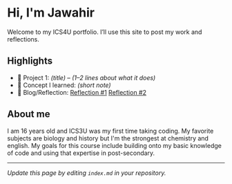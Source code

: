 # Hi, I'm Jawahir 
Welcome to my ICS4U portfolio. I’ll use this site to post my work and reflections.

## Highlights
- 🔧 Project 1: *(title)* – *(1–2 lines about what it does)*
- 🧠 Concept I learned: *(short note)*
- 📝 Blog/Reflection: [Reflection #1](./posts/first_reflection.md) [Reflection #2](./posts/second_reflection.md) 
## About me
I am 16 years old and ICS3U was my first time taking coding. My favorite subjects are biology and history but I'm the strongest at chemistry and english. My goals for this course include building onto my basic knowledge of code and using that expertise in post-secondary.

---
*Update this page by editing `index.md` in your repository.*
